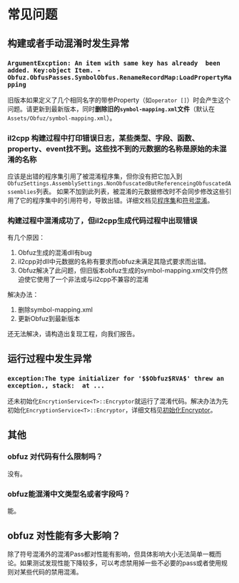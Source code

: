 # 常见问题

## 构建或者手动混淆时发生异常

### `ArgumentExcption: An item with same key has already  been added. Key:object Item. - Obfuz.ObfusPasses.SymbolObfus.RenameRecordMap:LoadPropertyMapping`

旧版本如果定义了几个相同名字的带参Property（如`operator []`）时会产生这个问题。请更新到最新版本，同时**删除旧的`symbol-mapping.xml`文件**（默认在`Assets/Obfuz/symbol-mapping.xml`）。

### il2cpp 构建过程中打印错误日志，某些类型、字段、函数、property、event找不到。这些找不到的元数据的名称是原始的未混淆的名称

应该是出错的程序集引用了被混淆程序集，但你没有把它加入到`ObfuzSettings.AssemblySettings.NonObfuscatedButReferenceingObfuscatedAssemblies`列表。
如果不加到此列表，被混淆的元数据修改时不会同步修改这些引用了它的程序集中的引用符号，导致出错。详细文档见[程序集](../manual/assembly)和[符号混淆](../manual/symbol-obfuscation)。

### 构建过程中混淆成功了，但il2cpp生成代码过程中出现错误

有几个原因：

1. Obfuz生成的混淆dll有bug
2. il2cpp对dll中元数据的名称有要求而obfuz未满足其隐式要求而出错。
3. Obfuz解决了此问题，但旧版本obfuz生成的symbol-mapping.xml文件仍然迫使它使用了一个非法或与il2cpp不兼容的混淆

解决办法：

1. 删除symbol-mapping.xml
2. 更新Obfuz到最新版本

还无法解决，请构造出复现工程，向我们报告。

## 运行过程中发生异常

### `exception:The type initializer for '$$Obfuz$RVA$' threw an exception., stack:  at ...`

还未初始化`EncrytionService<T>::Encryptor`就运行了混淆代码。解决办法为先初始化`EncryptionService<T>::Encryptor`，详细文档见[初始化Encryptor](../manual/encryption.md#初始化encryptor)。

## 其他

### obfuz 对代码有什么限制吗？

没有。

### obfuz能混淆中文类型名或者字段吗？

能。

## obfuz 对性能有多大影响？

除了符号混淆外的混淆Pass都对性能有影响，但具体影响大小无法简单一概而论。如果测试发现性能下降较多，可以考虑禁用掉一些不必要的pass或者使用规则对某些代码的禁用混淆。
